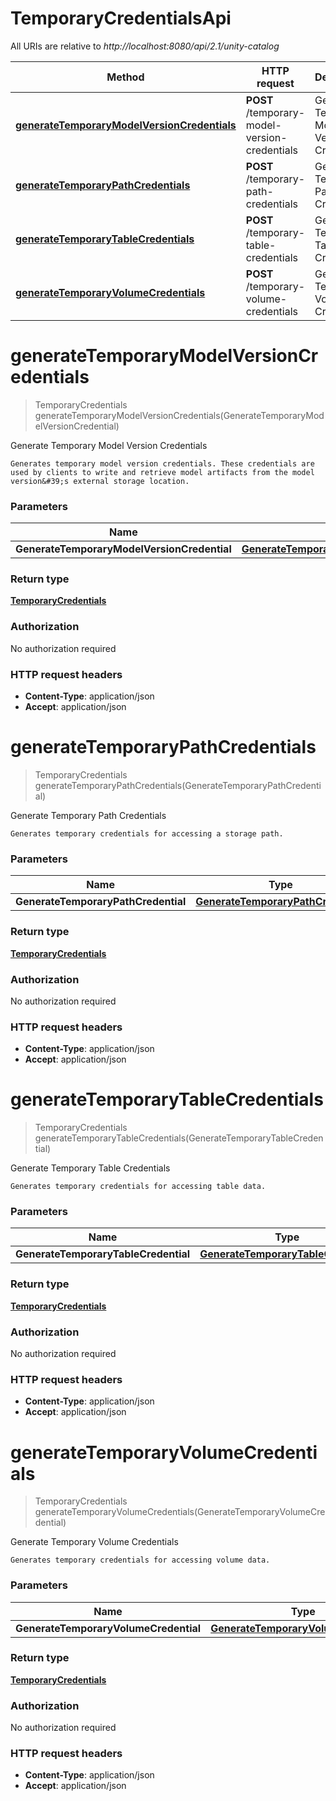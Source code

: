 # TemporaryCredentialsApi

All URIs are relative to *http://localhost:8080/api/2.1/unity-catalog*

| Method | HTTP request | Description |
|------------- | ------------- | -------------|
| [**generateTemporaryModelVersionCredentials**](TemporaryCredentialsApi.md#generateTemporaryModelVersionCredentials) | **POST** /temporary-model-version-credentials | Generate Temporary Model Version Credentials |
| [**generateTemporaryPathCredentials**](TemporaryCredentialsApi.md#generateTemporaryPathCredentials) | **POST** /temporary-path-credentials | Generate Temporary Path Credentials |
| [**generateTemporaryTableCredentials**](TemporaryCredentialsApi.md#generateTemporaryTableCredentials) | **POST** /temporary-table-credentials | Generate Temporary Table Credentials |
| [**generateTemporaryVolumeCredentials**](TemporaryCredentialsApi.md#generateTemporaryVolumeCredentials) | **POST** /temporary-volume-credentials | Generate Temporary Volume Credentials |


<a name="generateTemporaryModelVersionCredentials"></a>
# **generateTemporaryModelVersionCredentials**
> TemporaryCredentials generateTemporaryModelVersionCredentials(GenerateTemporaryModelVersionCredential)

Generate Temporary Model Version Credentials

    Generates temporary model version credentials. These credentials are used by clients to write and retrieve model artifacts from the model version&#39;s external storage location. 

### Parameters

|Name | Type | Description  | Notes |
|------------- | ------------- | ------------- | -------------|
| **GenerateTemporaryModelVersionCredential** | [**GenerateTemporaryModelVersionCredential**](../Models/GenerateTemporaryModelVersionCredential.md)|  | [optional] |

### Return type

[**TemporaryCredentials**](../Models/TemporaryCredentials.md)

### Authorization

No authorization required

### HTTP request headers

- **Content-Type**: application/json
- **Accept**: application/json

<a name="generateTemporaryPathCredentials"></a>
# **generateTemporaryPathCredentials**
> TemporaryCredentials generateTemporaryPathCredentials(GenerateTemporaryPathCredential)

Generate Temporary Path Credentials

    Generates temporary credentials for accessing a storage path. 

### Parameters

|Name | Type | Description  | Notes |
|------------- | ------------- | ------------- | -------------|
| **GenerateTemporaryPathCredential** | [**GenerateTemporaryPathCredential**](../Models/GenerateTemporaryPathCredential.md)|  | [optional] |

### Return type

[**TemporaryCredentials**](../Models/TemporaryCredentials.md)

### Authorization

No authorization required

### HTTP request headers

- **Content-Type**: application/json
- **Accept**: application/json

<a name="generateTemporaryTableCredentials"></a>
# **generateTemporaryTableCredentials**
> TemporaryCredentials generateTemporaryTableCredentials(GenerateTemporaryTableCredential)

Generate Temporary Table Credentials

    Generates temporary credentials for accessing table data. 

### Parameters

|Name | Type | Description  | Notes |
|------------- | ------------- | ------------- | -------------|
| **GenerateTemporaryTableCredential** | [**GenerateTemporaryTableCredential**](../Models/GenerateTemporaryTableCredential.md)|  | [optional] |

### Return type

[**TemporaryCredentials**](../Models/TemporaryCredentials.md)

### Authorization

No authorization required

### HTTP request headers

- **Content-Type**: application/json
- **Accept**: application/json

<a name="generateTemporaryVolumeCredentials"></a>
# **generateTemporaryVolumeCredentials**
> TemporaryCredentials generateTemporaryVolumeCredentials(GenerateTemporaryVolumeCredential)

Generate Temporary Volume Credentials

    Generates temporary credentials for accessing volume data. 

### Parameters

|Name | Type | Description  | Notes |
|------------- | ------------- | ------------- | -------------|
| **GenerateTemporaryVolumeCredential** | [**GenerateTemporaryVolumeCredential**](../Models/GenerateTemporaryVolumeCredential.md)|  | [optional] |

### Return type

[**TemporaryCredentials**](../Models/TemporaryCredentials.md)

### Authorization

No authorization required

### HTTP request headers

- **Content-Type**: application/json
- **Accept**: application/json

